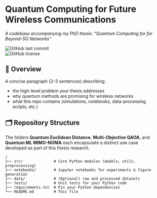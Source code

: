 # Quantum Computing for Future Wireless Communications
_A codebase accompanying my PhD thesis: “Quantum Computing for for Beyond-5G Networks”_

![GitHub last commit](https://img.shields.io/github/last-commit/helenup/quantum-computing-wireless-networks)  
![GitHub license](https://img.shields.io/github/license/helenup/quantum-computing-wireless-networks)

## 📖 Overview  
A concise paragraph (2–3 sentences) describing:
- the high-level problem your thesis addresses  
- why quantum methods are promising for wireless networks  
- what this repo contains (simulations, notebooks, data-processing scripts, etc.)

## 🗂️ Repository Structure  
The folders **Quantum Euclidean Distance**, **Multi-Objective QAOA**, and **Quantum ML MIMO-NOMA** each encapsulate a distinct use case developed as part of this thesis research.
```text
/
├── src/              # Core Python modules (models, utils, preprocessing)
├── notebooks/        # Jupyter notebooks for experiments & figure generation
├── data/             # (Optional) raw and processed datasets
├── tests/            # Unit tests for your Python code
├── requirements.txt  # Pin your Python dependencies
└── README.md         # This file
